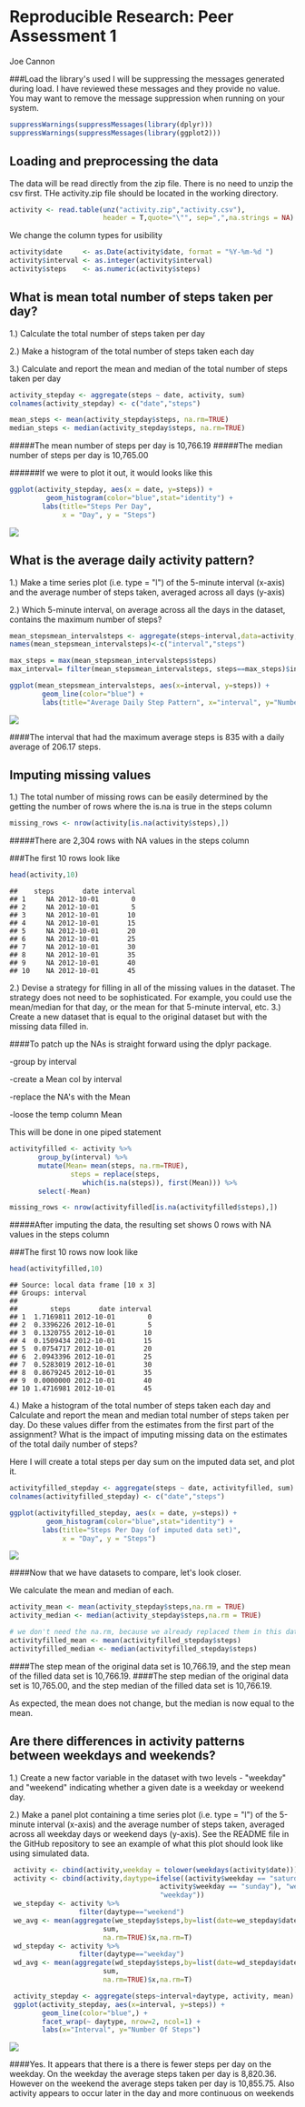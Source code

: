 # Reproducible Research: Peer Assessment 1
Joe Cannon  




###Load the library's used
I will be suppressing the messages generated during load. I have reviewed these messages and they provide no value. You may want to remove the message suppression when running on your system.

```r
suppressWarnings(suppressMessages(library(dplyr)))
suppressWarnings(suppressMessages(library(ggplot2)))
```

## Loading and preprocessing the data
The data will be read directly from the zip file. There is no need to unzip the csv first. THe activity.zip file should be located in the working directory.


```r
activity <- read.table(unz("activity.zip","activity.csv"),
                       header = T,quote="\"", sep=",",na.strings = NA)
```

We change the column types for usibility

```r
activity$date     <- as.Date(activity$date, format = "%Y-%m-%d ")
activity$interval <- as.integer(activity$interval)
activity$steps    <- as.numeric(activity$steps)
```



## What is mean total number of steps taken per day?
1.) Calculate the total number of steps taken per day

2.) Make a histogram of the total number of steps taken each day

3.) Calculate and report the mean and median of the total number of steps taken per day


```r
activity_stepday <- aggregate(steps ~ date, activity, sum)
colnames(activity_stepday) <- c("date","steps")

mean_steps <- mean(activity_stepday$steps, na.rm=TRUE)
median_steps <- median(activity_stepday$steps, na.rm=TRUE)
```
#####The mean number of steps per day is 10,766.19
#####The median number of steps per day is 10,765.00


######If we were to plot it out, it would looks like this

```r
ggplot(activity_stepday, aes(x = date, y=steps)) + 
         geom_histogram(color="blue",stat="identity") +
        labs(title="Steps Per Day", 
             x = "Day", y = "Steps") 
```

![](PA1_template_files/figure-html/unnamed-chunk-5-1.png) 

## What is the average daily activity pattern?
1.) Make a time series plot (i.e. type = "l") of the 5-minute interval (x-axis) and the average number of steps taken, averaged across all days (y-axis)

2.) Which 5-minute interval, on average across all the days in the dataset, contains the maximum number of steps?


```r
mean_stepsmean_intervalsteps <- aggregate(steps~interval,data=activity, mean, na.rm=TRUE)
names(mean_stepsmean_intervalsteps)<-c("interval","steps")

max_steps = max(mean_stepsmean_intervalsteps$steps)
max_interval= filter(mean_stepsmean_intervalsteps, steps==max_steps)$interval

ggplot(mean_stepsmean_intervalsteps, aes(x=interval, y=steps)) +   
        geom_line(color="blue") +  
        labs(title="Average Daily Step Pattern", x="interval", y="Number of steps")
```

![](PA1_template_files/figure-html/unnamed-chunk-6-1.png) 

####The interval that had the maximum average steps is 835 with a daily average of 206.17 steps.

## Imputing missing values

1.) The total number of missing rows can be easily determined by the getting the number of rows where the is.na is true in the steps column

```r
missing_rows <- nrow(activity[is.na(activity$steps),])
```

#####There are 2,304 rows with NA values in the steps column

###The first 10 rows look like 

```r
head(activity,10)
```

```
##    steps       date interval
## 1     NA 2012-10-01        0
## 2     NA 2012-10-01        5
## 3     NA 2012-10-01       10
## 4     NA 2012-10-01       15
## 5     NA 2012-10-01       20
## 6     NA 2012-10-01       25
## 7     NA 2012-10-01       30
## 8     NA 2012-10-01       35
## 9     NA 2012-10-01       40
## 10    NA 2012-10-01       45
```


2.) Devise a strategy for filling in all of the missing values in the dataset. The strategy does not need to be sophisticated. For example, you could use the mean/median for that day, or the mean for that 5-minute interval, etc.
3.) Create a new dataset that is equal to the original dataset but with the missing data filled in.


####To patch up the NAs is straight forward using the dplyr package. 

-group by interval 

-create a Mean col by interval 

-replace the NA's with the Mean 

-loose the temp column Mean 

This will be done in one piped statement


```r
activityfilled <- activity %>%
       group_by(interval) %>%
       mutate(Mean= mean(steps, na.rm=TRUE), 
               steps = replace(steps, 
                  which(is.na(steps)), first(Mean))) %>%
       select(-Mean)
```



```r
missing_rows <- nrow(activityfilled[is.na(activityfilled$steps),])
```
#####After imputing the data, the resulting set shows 0 rows with NA values in the steps column

###The first 10 rows now look like 

```r
head(activityfilled,10)
```

```
## Source: local data frame [10 x 3]
## Groups: interval
## 
##        steps       date interval
## 1  1.7169811 2012-10-01        0
## 2  0.3396226 2012-10-01        5
## 3  0.1320755 2012-10-01       10
## 4  0.1509434 2012-10-01       15
## 5  0.0754717 2012-10-01       20
## 6  2.0943396 2012-10-01       25
## 7  0.5283019 2012-10-01       30
## 8  0.8679245 2012-10-01       35
## 9  0.0000000 2012-10-01       40
## 10 1.4716981 2012-10-01       45
```

4.) Make a histogram of the total number of steps taken each day and Calculate and report the mean and median total number of steps taken per day. Do these values differ from the estimates from the first part of the assignment? What is the impact of imputing missing data on the estimates of the total daily number of steps?

Here I will create a total steps per day sum on the imputed data set, and plot it.


```r
activityfilled_stepday <- aggregate(steps ~ date, activityfilled, sum)
colnames(activityfilled_stepday) <- c("date","steps")

ggplot(activityfilled_stepday, aes(x = date, y=steps)) + 
         geom_histogram(color="blue",stat="identity") +
        labs(title="Steps Per Day (of imputed data set)", 
             x = "Day", y = "Steps") 
```

![](PA1_template_files/figure-html/unnamed-chunk-12-1.png) 

####Now that we have datasets to compare, let's look closer.

We calculate the mean and median of each. 


```r
activity_mean <- mean(activity_stepday$steps,na.rm = TRUE)
activity_median <- median(activity_stepday$steps,na.rm = TRUE)

# we don't need the na.rm, because we already replaced them in this data set.
activityfilled_mean <- mean(activityfilled_stepday$steps)
activityfilled_median <- median(activityfilled_stepday$steps)
```


####The step mean of the original data set is 10,766.19, and the step mean of the filled data set is 10,766.19.
####The step median of the original data set is 10,765.00, and the step median of the filled data set is 10,766.19.

As expected, the mean does not change, but the median is now equal to the mean.

## Are there differences in activity patterns between weekdays and weekends?
1.) Create a new factor variable in the dataset with two levels - "weekday" and "weekend" indicating whether a given date is a weekday or weekend day.

2.) Make a panel plot containing a time series plot (i.e. type = "l") of the 5-minute interval (x-axis) and the average number of steps taken, averaged across all weekday days or weekend days (y-axis). See the README file in the GitHub repository to see an example of what this plot should look like using simulated data.


```r
 activity <- cbind(activity,weekday = tolower(weekdays(activity$date)))
 activity <- cbind(activity,daytype=ifelse((activity$weekday == "saturday" | 
                                     activity$weekday == "sunday"), "weekend", 
                                     "weekday"))
 we_stepday <- activity %>%
                 filter(daytype=="weekend")
 we_avg <- mean(aggregate(we_stepday$steps,by=list(date=we_stepday$date), 
                       sum, 
                       na.rm=TRUE)$x,na.rm=T)
 wd_stepday <- activity %>%
                 filter(daytype=="weekday")
 wd_avg <- mean(aggregate(wd_stepday$steps,by=list(date=wd_stepday$date), 
                       sum, 
                       na.rm=TRUE)$x,na.rm=T)

 activity_stepday <- aggregate(steps~interval+daytype, activity, mean)
 ggplot(activity_stepday, aes(x=interval, y=steps)) + 
        geom_line(color="blue",) +
        facet_wrap(~ daytype, nrow=2, ncol=1) +
        labs(x="Interval", y="Number Of Steps") 
```

![](PA1_template_files/figure-html/unnamed-chunk-14-1.png) 

####Yes. It appears that there is a there is fewer steps per day on the weekday. On the weekday the average steps taken per day is 8,820.36. However on the weekend the average steps taken per day is 10,855.75. Also activity appears to occur later in the day and more continuous on weekends       
       
